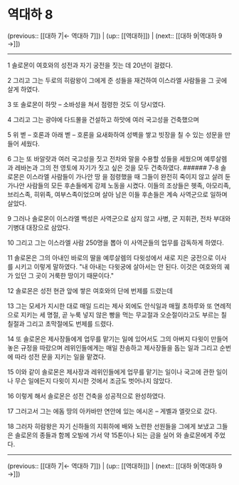 # 역대하 8

(previous:: [[대하 7|← 역대하 7]]) | (up:: [[역대하]]) | (next:: [[대하 9|역대하 9 →]])

***




1 
솔로몬이 여호와의 성전과 자기 궁전을 짓는 데 20년이 걸렸다. 



2 
그리고 그는 두로의 히람왕이 그에게 준 성들을 재건하여 이스라엘 사람들을 그 곳에 살게 하였다. 



3 
또 솔로몬이 하맛 – 소바성을 쳐서 점령한 것도 이 당시였다. 



4 
그리고 그는 광야에 다드몰을 건설하고 하맛에 여러 국고성을 건축했으며 



5 
위 벧 – 호론과 아래 벧 – 호론을 요새화하여 성벽을 쌓고 빗장을 칠 수 있는 성문을 만들어 세웠다. 



6 
그는 또 바알랏과 여러 국고성을 짓고 전차와 말을 수용할 성들을 세웠으며 예루살렘과 레바논과 그의 전 영토에 자기가 짓고 싶은 것을 모두 건축하였다. ###### 7-8 솔로몬은 이스라엘 사람들이 가나안 땅 을 점령했을 때 그들이 완전히 죽이지 않고 살려 둔 가나안 사람들의 모든 후손들에게 강제 노동을 시켰다. 이들의 조상들은 헷족, 아모리족, 브리스족, 히위족, 여부스족이었으며 살아 남은 이들 후손들은 계속 사역군으로 일하며 살았다. 



9 
그러나 솔로몬이 이스라엘 백성은 사역군으로 삼지 않고 사병, 군 지휘관, 전차 부대와 기병대 대장으로 삼았다. 



10 
그리고 그는 이스라엘 사람 250명을 뽑아 이 사역군들의 업무를 감독하게 하였다. 



11 
솔로몬은 그의 아내인 바로의 딸을 예루살렘의 다윗성에서 새로 지은 궁전으로 이사를 시키고 이렇게 말하였다. "내 아내는 다윗궁에 살아서는 안 된다. 이것은 여호와의 궤가 있던 그 곳이 거룩한 땅이기 때문이다." 



12 
솔로몬은 성전 현관 앞에 쌓은 여호와의 단에 번제를 드렸는데 



13 
그는 모세가 지시한 대로 매일 드리는 제사 외에도 안식일과 매월 초하루와 또 연례적으로 지키는 세 명절, 곧 누룩 넣지 않은 빵을 먹는 무교절과 오순절이라고도 부르는 칠칠절과 그리고 초막절에도 번제를 드렸다. 



14 
또 솔로몬은 제사장들에게 업무를 맡기는 일에 있어서도 그의 아버지 다윗이 만들어 놓은 규정을 따랐으며 레위인들에게는 매일 찬송하고 제사장들을 돕는 일과 그리고 순번에 따라 성전 문을 지키는 일을 맡겼다. 



15 
이와 같이 솔로몬은 제사장과 레위인들에게 업무를 맡기는 일이나 국고에 관한 일이나 무슨 일에든지 다윗이 지시한 것에서 조금도 벗어나지 않았다. 



16 
이렇게 해서 솔로몬은 성전 건축을 성공적으로 완성하였다. 



17 
그러고서 그는 에돔 땅의 아카바만 연안에 있는 에시온 – 게벨과 엘랏으로 갔다. 



18 
그러자 히람왕은 자기 신하들의 지휘하에 배와 노련한 선원들을 그에게 보냈고 그들은 솔로몬의 종들과 함께 오빌에 가서 약 15톤이나 되는 금을 실어 와 솔로몬에게 주었다.

***

(previous:: [[대하 7|← 역대하 7]]) | (up:: [[역대하]]) | (next:: [[대하 9|역대하 9 →]])
